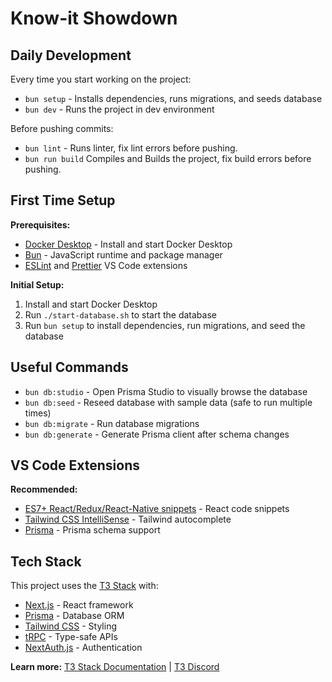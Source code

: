 # Know-it Showdown

## Daily Development

Every time you start working on the project:

- `bun setup` - Installs dependencies, runs migrations, and seeds database
- `bun dev` - Runs the project in dev environment

Before pushing commits:

- `bun lint` - Runs linter, fix lint errors before pushing.
- `bun run build` Compiles and Builds the project, fix build errors before pushing.

## First Time Setup

**Prerequisites:**

- [Docker Desktop](https://docs.docker.com/desktop/setup/install/windows-install/) - Install and start Docker Desktop
- [Bun](https://bun.sh/) - JavaScript runtime and package manager
- [ESLint](vscode:extension/dbaeumer.vscode-eslint) and [Prettier](vscode:extension/esbenp.prettier-vscode) VS Code extensions

**Initial Setup:**

1. Install and start Docker Desktop
2. Run `./start-database.sh` to start the database
3. Run `bun setup` to install dependencies, run migrations, and seed the database

## Useful Commands

- `bun db:studio` - Open Prisma Studio to visually browse the database
- `bun db:seed` - Reseed database with sample data (safe to run multiple times)
- `bun db:migrate` - Run database migrations
- `bun db:generate` - Generate Prisma client after schema changes

## VS Code Extensions

**Recommended:**

- [ES7+ React/Redux/React-Native snippets](vscode:extension/dsznajder.es7-react-js-snippets) - React code snippets
- [Tailwind CSS IntelliSense](vscode:extension/bradlc.vscode-tailwindcss) - Tailwind autocomplete
- [Prisma](vscode:extension/Prisma.prisma) - Prisma schema support

## Tech Stack

This project uses the [T3 Stack](https://create.t3.gg/) with:

- [Next.js](https://nextjs.org) - React framework
- [Prisma](https://prisma.io) - Database ORM
- [Tailwind CSS](https://tailwindcss.com) - Styling
- [tRPC](https://trpc.io) - Type-safe APIs
- [NextAuth.js](https://next-auth.js.org) - Authentication

**Learn more:** [T3 Stack Documentation](https://create.t3.gg/) | [T3 Discord](https://t3.gg/discord)
